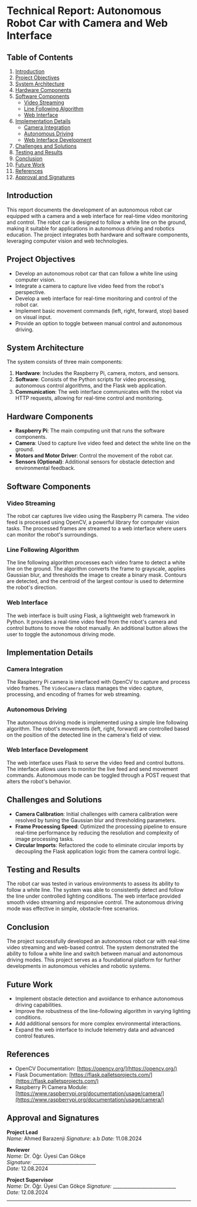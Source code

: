 # Technical Report: Autonomous Robot Car with Camera and Web Interface

## Table of Contents
1. [Introduction](#introduction)
2. [Project Objectives](#project-objectives)
3. [System Architecture](#system-architecture)
4. [Hardware Components](#hardware-components)
5. [Software Components](#software-components)
    - [Video Streaming](#video-streaming)
    - [Line Following Algorithm](#line-following-algorithm)
    - [Web Interface](#web-interface)
6. [Implementation Details](#implementation-details)
    - [Camera Integration](#camera-integration)
    - [Autonomous Driving](#autonomous-driving)
    - [Web Interface Development](#web-interface-development)
7. [Challenges and Solutions](#challenges-and-solutions)
8. [Testing and Results](#testing-and-results)
9. [Conclusion](#conclusion)
10. [Future Work](#future-work)
11. [References](#references)
12. [Approval and Signatures](#approval-and-signatures)

## Introduction
This report documents the development of an autonomous robot car equipped with a camera and a web interface for real-time video monitoring and control. The robot car is designed to follow a white line on the ground, making it suitable for applications in autonomous driving and robotics education. The project integrates both hardware and software components, leveraging computer vision and web technologies.

## Project Objectives
- Develop an autonomous robot car that can follow a white line using computer vision.
- Integrate a camera to capture live video feed from the robot's perspective.
- Develop a web interface for real-time monitoring and control of the robot car.
- Implement basic movement commands (left, right, forward, stop) based on visual input.
- Provide an option to toggle between manual control and autonomous driving.

## System Architecture
The system consists of three main components:
1. **Hardware**: Includes the Raspberry Pi, camera, motors, and sensors.
2. **Software**: Consists of the Python scripts for video processing, autonomous control algorithms, and the Flask web application.
3. **Communication**: The web interface communicates with the robot via HTTP requests, allowing for real-time control and monitoring.

## Hardware Components
- **Raspberry Pi**: The main computing unit that runs the software components.
- **Camera**: Used to capture live video feed and detect the white line on the ground.
- **Motors and Motor Driver**: Control the movement of the robot car.
- **Sensors (Optional)**: Additional sensors for obstacle detection and environmental feedback.

## Software Components

### Video Streaming
The robot car captures live video using the Raspberry Pi camera. The video feed is processed using OpenCV, a powerful library for computer vision tasks. The processed frames are streamed to a web interface where users can monitor the robot's surroundings.

### Line Following Algorithm
The line following algorithm processes each video frame to detect a white line on the ground. The algorithm converts the frame to grayscale, applies Gaussian blur, and thresholds the image to create a binary mask. Contours are detected, and the centroid of the largest contour is used to determine the robot's direction.

### Web Interface
The web interface is built using Flask, a lightweight web framework in Python. It provides a real-time video feed from the robot's camera and control buttons to move the robot manually. An additional button allows the user to toggle the autonomous driving mode.

## Implementation Details

### Camera Integration
The Raspberry Pi camera is interfaced with OpenCV to capture and process video frames. The `VideoCamera` class manages the video capture, processing, and encoding of frames for web streaming.

### Autonomous Driving
The autonomous driving mode is implemented using a simple line following algorithm. The robot's movements (left, right, forward) are controlled based on the position of the detected line in the camera's field of view.

### Web Interface Development
The web interface uses Flask to serve the video feed and control buttons. The interface allows users to monitor the live feed and send movement commands. Autonomous mode can be toggled through a POST request that alters the robot's behavior.

## Challenges and Solutions
- **Camera Calibration**: Initial challenges with camera calibration were resolved by tuning the Gaussian blur and thresholding parameters.
- **Frame Processing Speed**: Optimized the processing pipeline to ensure real-time performance by reducing the resolution and complexity of image processing tasks.
- **Circular Imports**: Refactored the code to eliminate circular imports by decoupling the Flask application logic from the camera control logic.

## Testing and Results
The robot car was tested in various environments to assess its ability to follow a white line. The system was able to consistently detect and follow the line under controlled lighting conditions. The web interface provided smooth video streaming and responsive control. The autonomous driving mode was effective in simple, obstacle-free scenarios.

## Conclusion
The project successfully developed an autonomous robot car with real-time video streaming and web-based control. The system demonstrated the ability to follow a white line and switch between manual and autonomous driving modes. This project serves as a foundational platform for further developments in autonomous vehicles and robotic systems.

## Future Work
- Implement obstacle detection and avoidance to enhance autonomous driving capabilities.
- Improve the robustness of the line-following algorithm in varying lighting conditions.
- Add additional sensors for more complex environmental interactions.
- Expand the web interface to include telemetry data and advanced control features.

## References
- OpenCV Documentation: [https://opencv.org/](https://opencv.org/)
- Flask Documentation: [https://flask.palletsprojects.com/](https://flask.palletsprojects.com/)
- Raspberry Pi Camera Module: [https://www.raspberrypi.org/documentation/usage/camera/](https://www.raspberrypi.org/documentation/usage/camera/)

## Approval and Signatures

**Project Lead**  
*Name:* Ahmed Barazenji 
*Signature:* a.b 
*Date:* 11.08.2024

**Reviewer**  
*Name:* Dr. Öğr. Üyesi Can Gökçe  
*Signature:* ___________________________  
*Date:* 12.08.2024

**Project Supervisor**  
*Name:* Dr. Öğr. Üyesi Can Gökçe 
*Signature:* ___________________________  
*Date:* 12.08.2024

---

